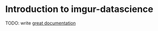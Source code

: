 # Introduction to imgur-datascience

TODO: write [great documentation](http://jacobian.org/writing/great-documentation/what-to-write/)
